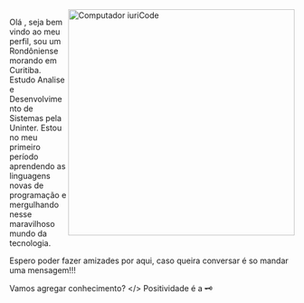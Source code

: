 <img src="https://raw.githubusercontent.com/MicaelliMedeiros/micaellimedeiros/master/image/computer-illustration.png" min-width="400px" max-width="400px" width="400px" align="right" alt="Computador iuriCode">

<p align="left"> 
  Olá , seja bem vindo ao meu perfil, sou um Rondôniense morando em Curitiba. Estudo Analise e Desenvolvimento de Sistemas pela Uninter. Estou no meu primeiro período  aprendendo  as linguagens novas de programação e mergulhando nesse maravilhoso mundo da tecnologia.
  
  Espero poder fazer amizades por aqui, caso queira conversar é so mandar uma mensagem!!! 
  
  Vamos agregar conhecimento?            </>                    Positividade é a 🗝️
